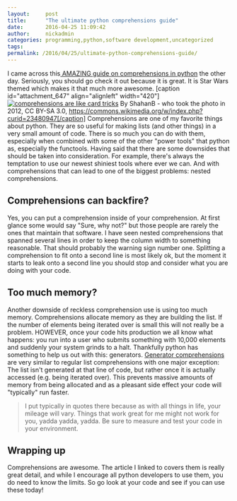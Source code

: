 ```yaml
---
layout:     post
title:      "The ultimate python comprehensions guide"
date:       2016-04-25 11:09:42
author:     nickadmin
categories: programming,python,software development,uncategorized
tags:  
permalink: /2016/04/25/ultimate-python-comprehensions-guide/
---
```

I came across this[ AMAZING guide on comprehensions in python](https://gist.github.com/bearfrieze/a746c6f12d8bada03589) the other day. Seriously, you should go check it out because it is great. It is Star Wars themed which makes it that much more awesome. [caption id="attachment_647" align="alignleft" width="420"][![comprehensions are like card tricks](https://ironboundsoftware.com/blog-imgs/uploads/2016/04/Display_Card_Flourish-420x349.jpg)](https://ironboundsoftware.com/blog-imgs/uploads/2016/04/Display_Card_Flourish.jpg) By ShahanB - who took the photo in 2012, CC BY-SA 3.0, https://commons.wikimedia.org/w/index.php?curid=23480947[/caption] Comprehensions are one of my favorite things about python. They are so useful for making lists (and other things) in a very small amount of code. There is so much you can do with them, especially when combined with some of the other "power tools" that python as, especially the functools. Having said that there are some downsides that should be taken into consideration. For example, there's always the temptation to use our newest shiniest tools where ever we can. And with comprehensions that can lead to one of the biggest problems: nested comprehensions. 

## Comprehensions can backfire?

Yes, you can put a comprehension inside of your comprehension. At first glance some would say "Sure, why not?" but those people are rarely the ones that maintain that software. I have seen nested comprehensions that spanned several lines in order to keep the column width to something reasonable. That should probably the warning sign number one. Splitting a comprehension to fit onto a second line is most likely ok, but the moment it starts to leak onto a second line you should stop and consider what you are doing with your code. 

## Too much memory?

Another downside of reckless comprehension use is using too much memory. Comprehensions allocate memory as they are building the list. If the number of elements being iterated over is small this will not really be a problem. HOWEVER, once your code hits production we all know what happens: you run into a user who submits something with 10,000 elements and suddenly your system grinds to a halt. Thankfully python has something to help us out with this: generators. [Generator comprehensions](https://wiki.python.org/moin/Generators) are very similar to regular list comprehensions with one major exception: The list isn't generated at that line of code, but rather once it is actually accessed (e.g. being iterated over). This prevents massive amounts of memory from being allocated and as a pleasant side effect your code will "typically" run faster. 

> I put typically in quotes there because as with all things in life, your mileage will vary. Things that work great for me might not work for you, yadda yadda, yadda. Be sure to measure and test your code in your environment.

## Wrapping up

Comprehensions are awesome. The article I linked to covers them is really great detail, and while I encourage all python developers to use them, you do need to know the limits. So go look at your code and see if you can use these today!
<!--stackedit_data:
eyJoaXN0b3J5IjpbLTUxNTg3ODcwOF19
-->